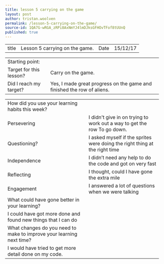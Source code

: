 ```yaml
---
title: lesson 5 carrying on the game
layout: post
author: tristan.woolven
permalink: /lesson-5-carrying-on-the-game/
source-id: 1QA7G-wRGA_zRPi8AxNmYJ4lmDJksGFHOvTFof8tUUnQ
published: true
---
```

<table>
  <tr>
    <td>title</td>
    <td>Lesson 5 carrying on the game.</td>
    <td>Date</td>
    <td>15/12/17</td>
  </tr>
</table>


<table>
  <tr>
    <td>Starting point:</td>
    <td></td>
  </tr>
  <tr>
    <td>Target for this lesson?</td>
    <td>Carry on the game.</td>
  </tr>
  <tr>
    <td>Did I reach my target?</td>
    <td>Yes, I made great progress on the game and finished the row of aliens.</td>
  </tr>
</table>


<table>
  <tr>
    <td>How did you use your learning habits this week?</td>
    <td></td>
  </tr>
  <tr>
    <td>Persevering</td>
    <td>I didn't give in on trying to work out a way to get the row To go down.</td>
  </tr>
  <tr>
    <td>Questioning?</td>
    <td>I asked myself if the sprites were doing the right thing at the right time</td>
  </tr>
  <tr>
    <td>Independence</td>
    <td>I didn’t need any help to do the code and got on very fast</td>
  </tr>
  <tr>
    <td>Reflecting</td>
    <td>I thought, could I have gone the extra mile</td>
  </tr>
  <tr>
    <td>Engagement</td>
    <td>I answered a lot of questions when we were talking</td>
  </tr>
  <tr>
    <td>What could have gone better in your learning?</td>
    <td></td>
  </tr>
  <tr>
    <td>I could have got more done and found new things that I can do</td>
    <td></td>
  </tr>
  <tr>
    <td>What changes do you need to make to improve your learning next time?</td>
    <td></td>
  </tr>
  <tr>
    <td>I would have tried to get more detail done on my code.</td>
    <td></td>
  </tr>
</table>


